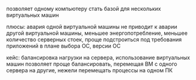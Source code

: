 позволяет одному компьютеру стать базой для нескольких виртуальных машин

плюсы: авария одной виртуальной машины не приводит к аварии другой виртуальной машины, меньшее энергопотребление, меньшее количество серверных стоек, проще подстроиться под требования приложений в плане выбора ОС, версии ОС

кейс: балансировка нагрузки на сервера, использование виртуальных машин позволяет проще балансировать, перемещая ВМ с одного сервера на другие, нежели перемещать процессы на одном ПК